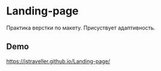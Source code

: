 # Landing-page
Практика верстки по макету. Присуствует адаптивность.

## Demo
https://jstraveller.github.io/Landing-page/
